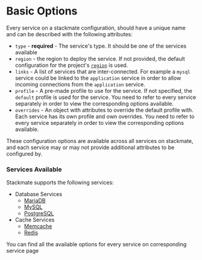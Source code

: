 # Basic Options

Every service on a stackmate configuration, should have a unique name and can be described with the following attributes:

* `type` - **required** - The service's type. It should be one of the services available
* `region` - the region to deploy the service. If not provided, the default configuration for the project's [`region`](../configuration/region.md) is used.
* `links` - A list of services that are inter-connected. For example a `mysql` service could be linked to the `application` service in order to allow incoming connections from the `application` service.
* `profile` - A pre-made profile to use for the service. If not specified, the `default` profile is used for the service. You need to refer to every service separately in order to view the corresponding options available.
* `overrides` - An object with attributes to override the default profile with. Each service has its own profile and own overrides. You need to refer to every service separately in order to view the corresponding options available.

These configuration options are available across all services on stackmate, and each service may or may not provide additional attributes to be configured by.

### Services Available

Stackmate supports the following services:

* Database Services
  * [MariaDB](database-services/mariadb.md)
  * [MySQL](database-services/mysql.md)&#x20;
  * [PostgreSQL](database-services/postgresql.md)
* Cache Services
  * [Memcache](cache-services/memcache.md)
  * [Redis](cache-services/redis.md)

You can find all the available options for every service on corresponding service page
